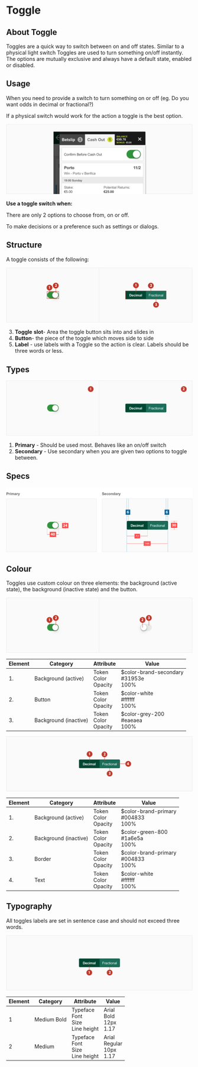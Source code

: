 # Toggle

## **About Toggle**

Toggles are a quick way to switch between on and off states. Similar to a physical light switch Toggles are used to turn something on/off instantly. The options are mutually exclusive and always have a default state, enabled or disabled.

## Usage

When you need to provide a switch to turn something on or off (eg. Do you want odds in decimal or fractional?)

If a physical switch would work for the action a toggle is the best option.

![Toggles structure](./media/toggle-usage.png)

**Use a toggle switch when:**

There are only 2 options to choose from, on or off.

To make decisions or a preference such as settings or dialogs.

## **Structure**

A toggle consists of the following:

![Toggles structure](./media/toggle-struture.png)

3. **Toggle** **slot**- Area the toggle button sits into and slides in
4. **Button**- the piece of the toggle which moves side to side
5. **Label** - use labels with a Toggle so the action is clear. Labels should be three words or less.

## Types

![Toggles structure](./media/toggle-variations.png)

1. **Primary** - Should be used most. Behaves like an on/off switch
2. **Secondary** - Use secondary when you are given two options to toggle between.

## Specs

![Toggles structure](./media/toggle-specs.png)

## Colour

Toggles use custom colour on three elements: the background (active state), the background (inactive state) and the button.

![toggle-colour1](./media/toggle-colour1.png)

| Element | Category              | Attribute                     | Value                                          |
| ------- | --------------------- | ----------------------------- | ---------------------------------------------- |
| 1.      | Background (active)   | Token<br />Color<br />Opacity | \$color-brand-secondary<br />#31953e<br />100% |
| 2.      | Button                | Token<br />Color<br />Opacity | \$color-white<br />#ffffff<br />100%           |
| 3.      | Background (inactive) | Token<br />Color<br />Opacity | \$color-grey-200<br />#eaeaea<br />100%        |

![toggle-colour2](./media/toggle-colour2.png)

| Element | Category              | Attribute                     | Value                                        |
| ------- | --------------------- | ----------------------------- | -------------------------------------------- |
| 1.      | Background (active)   | Token<br />Color<br />Opacity | \$color-brand-primary<br />#004833<br />100% |
| 2.      | Background (inactive) | Token<br />Color<br />Opacity | \$color-green-800<br />#1a6e5a<br />100%     |
| 3.      | Border                | Token<br />Color<br />Opacity | \$color-brand-primary<br />#004833<br />100% |
| 4.      | Text                  | Token<br />Color<br />Opacity | \$color-white<br />#ffffff<br />100%         |

## Typography

All toggles labels are set in sentence case and should not exceed three words.

![toggle-colour1](./media/toggle-typography.png)

| Element | Category    | Attribute                                     | Value                                   |
| ------- | ----------- | --------------------------------------------- | --------------------------------------- |
| 1       | Medium Bold | Typeface<br />Font<br />Size<br />Line height | Arial<br />Bold<br />12px<br />1.17     |
| 2       | Medium      | Typeface<br />Font<br />Size<br />Line height | Arial <br />Regular<br />10px<br />1.17 |
